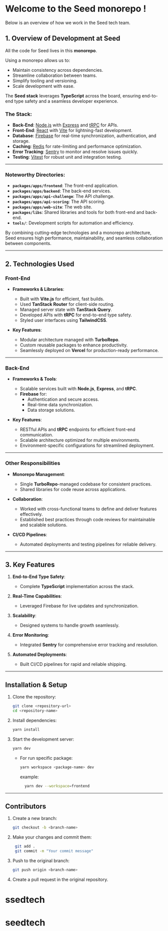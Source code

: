 # Welcome to the Seed monorepo !

Below is an overview of how we work in the Seed tech team.

## 1. Overview of Development at Seed

All the code for Seed lives in this **monorepo**.

Using a monorepo allows us to:


- Maintain consistency across dependencies.
- Streamline collaboration between teams.
- Simplify tooling and versioning.
- Scale development with ease.

The **Seed stack** leverages **TypeScript** across the board, ensuring end-to-end type safety and a seamless developer experience.

### The Stack:

- **Back-End**: [Node.js](https://nodejs.org/) with [Express](https://expressjs.com/) and [tRPC](https://trpc.io) for APIs.
- **Front-End**: [React](https://react.dev/) with [Vite](https://vitejs.dev/) for lightning-fast development.
- **Database**: [Firebase](https://firebase.google.com/) for real-time synchronization, authentication, and storage.
- **Caching**: [Redis](https://redis.io/) for rate-limiting and performance optimization.
- **Error Tracking**: [Sentry](https://sentry.io) to monitor and resolve issues quickly.
- **Testing**: [Vitest](https://vitest.io) for robust unit and integration testing.

---

### Noteworthy Directories:

- **`packages/apps/frontend`**: The front-end application.
- **`packages/apps/backend`**: The back-end services.
- **`packages/apps/api-challenge`**: The API challenge.
- **`packages/apps/api-scoring`**: The API scoring.
- **`packages/apps/web-site`**: The web site.
- **`packages/libs`**: Shared libraries and tools for both front-end and back-end.
- **`tools/`**: Development scripts for automation and efficiency.

By combining cutting-edge technologies and a monorepo architecture, Seed ensures high performance, maintainability, and seamless collaboration between components.

---

## 2. Technologies Used

### **Front-End**

- **Frameworks & Libraries**:

  - Built with **Vite.js** for efficient, fast builds.
  - Used **TanStack Router** for client-side routing.
  - Managed server state with **TanStack Query**.
  - Developed APIs with **tRPC** for end-to-end type safety.
  - Styled user interfaces using **TailwindCSS**.

- **Key Features**:
  - Modular architecture managed with **TurboRepo**.
  - Custom reusable packages to enhance productivity.
  - Seamlessly deployed on **Vercel** for production-ready performance.

---

### **Back-End**

- **Frameworks & Tools**:

  - Scalable services built with **Node.js**, **Express**, and **tRPC**.
  - **Firebase** for:
    - Authentication and secure access.
    - Real-time data synchronization.
    - Data storage solutions.

- **Key Features**:
  - RESTful APIs and **tRPC** endpoints for efficient front-end communication.
  - Scalable architecture optimized for multiple environments.
  - Environment-specific configurations for streamlined deployment.

---

### **Other Responsibilities**

- **Monorepo Management**:

  - Single **TurboRepo**-managed codebase for consistent practices.
  - Shared libraries for code reuse across applications.

- **Collaboration**:

  - Worked with cross-functional teams to define and deliver features effectively.
  - Established best practices through code reviews for maintainable and scalable solutions.

- **CI/CD Pipelines**:
  - Automated deployments and testing pipelines for reliable delivery.

---

## 3. Key Features

1. **End-to-End Type Safety**:

   - Complete **TypeScript** implementation across the stack.

2. **Real-Time Capabilities**:

   - Leveraged Firebase for live updates and synchronization.

3. **Scalability**:

   - Designed systems to handle growth seamlessly.

4. **Error Monitoring**:

   - Integrated **Sentry** for comprehensive error tracking and resolution.

5. **Automated Deployments**:
   - Built CI/CD pipelines for rapid and reliable shipping.

---

## **Installation & Setup**

1. Clone the repository:

   ```bash
   git clone <repository-url>
   cd <repository-name>
   ```

2. Install dependencies:

   ```bash
   yarn install
   ```

3. Start the development server:

   ```bash
   yarn dev
   ```

   - For run specific package:

     ```bash
     yarn workspace <package-name> dev
     ```

     example:

     ```bash
       yarn dev --workspace=frontend
     ```

---

## **Contributors**

1. Create a new branch:

   ```bash
   git checkout -b <branch-name>
   ```

2. Make your changes and commit them:

   ```bash
    git add .
    git commit -m "Your commit message"
   ```

3. Push to the original branch:

   ```bash
   git push origin <branch-name>
   ```

4. Create a pull request in the original repository.
# ssedtech
# seedtech
